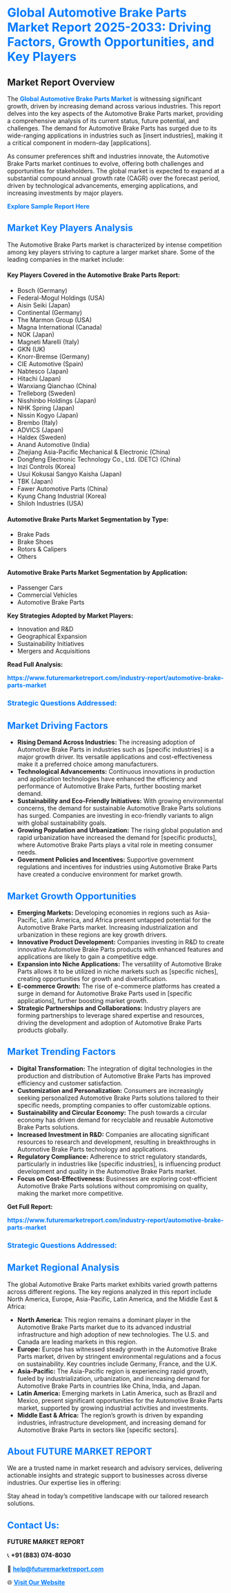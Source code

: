 <h1 style="color: #007BFF;">Global Automotive Brake Parts Market Report 2025-2033: Driving Factors, Growth Opportunities, and Key Players</h1>

<section id="overview">
<h2>Market Report Overview</h2>
<p>The <a href="https://www.futuremarketreport.com/industry-report/automotive-brake-parts-market" style="color: #007BFF; text-decoration: none;"><strong>Global Automotive Brake Parts Market</strong></a> is witnessing significant growth, driven by increasing demand across various industries. This report delves into the key aspects of the Automotive Brake Parts market, providing a comprehensive analysis of its current status, future potential, and challenges. The demand for Automotive Brake Parts has surged due to its wide-ranging applications in industries such as [insert industries], making it a critical component in modern-day [applications].</p>
<p>As consumer preferences shift and industries innovate, the Automotive Brake Parts market continues to evolve, offering both challenges and opportunities for stakeholders. The global market is expected to expand at a substantial compound annual growth rate (CAGR) over the forecast period, driven by technological advancements, emerging applications, and increasing investments by major players.</p>
</section>

<section id="overview">
<p><a href="https://www.futuremarketreport.com/request-sample/reportId=126051" style="color: #007BFF; text-decoration: none;"><strong>Explore Sample Report Here</strong></a></p>
</section>

<section id="key-players">
<h2 style="color: #007BFF;">Market Key Players Analysis</h2>
<p>The Automotive Brake Parts market is characterized by intense competition among key players striving to capture a larger market share. Some of the leading companies in the market include:</p>
<h4>Key Players Covered in the Automotive Brake Parts Report:</h4>
<ul><li>Bosch (Germany)</li><li>Federal-Mogul Holdings (USA)</li><li>Aisin Seiki (Japan)</li><li>Continental (Germany)</li><li>The Marmon Group (USA)</li><li>Magna International (Canada)</li><li>NOK (Japan)</li><li>Magneti Marelli (Italy)</li><li>GKN (UK)</li><li>Knorr-Bremse (Germany)</li><li>CIE Automotive (Spain)</li><li>Nabtesco (Japan)</li><li>Hitachi (Japan)</li><li>Wanxiang Qianchao (China)</li><li>Trelleborg (Sweden)</li><li>Nisshinbo Holdings (Japan)</li><li>NHK Spring (Japan)</li><li>Nissin Kogyo (Japan)</li><li>Brembo (Italy)</li><li>ADVICS (Japan)</li><li>Haldex (Sweden)</li><li>Anand Automotive (India)</li><li>Zhejiang Asia-Pacific Mechanical &amp; Electronic (China)</li><li>Dongfeng Electronic Technology Co., Ltd. (DETC) (China)</li><li>Inzi Controls (Korea)</li><li>Usui Kokusai Sangyo Kaisha (Japan)</li><li>TBK (Japan)</li><li>Fawer Automotive Parts (China)</li><li>Kyung Chang Industrial (Korea)</li><li>Shiloh Industries (USA)</li></ul>
<h4>Automotive Brake Parts Market Segmentation by Type:</h4>
<ul><li>Brake Pads</li><li>Brake Shoes</li><li>Rotors &amp; Calipers</li><li>Others</li></ul>

<h4>Automotive Brake Parts Market Segmentation by Application:</h4>
<ul><li>Passenger Cars</li><li>Commercial Vehicles</li><li>Automotive Brake Parts</li></ul>
<p><strong>Key Strategies Adopted by Market Players:</strong></p>
<ul>
<li>Innovation and R&D</li>
<li>Geographical Expansion</li>
<li>Sustainability Initiatives</li>
<li>Mergers and Acquisitions</li>
</ul>
</section>

<section>
<p><strong>Read Full Analysis: </strong></p><a href="https://www.futuremarketreport.com/industry-report/automotive-brake-parts-market" style="color: #007BFF; text-decoration: none;"><strong>https://www.futuremarketreport.com/industry-report/automotive-brake-parts-market</strong></a>
<h3 style="color: #007BFF;">Strategic Questions Addressed:</h3>
</section>

<section id="driving-factors">
<h2 style="color: #007BFF;">Market Driving Factors</h2>
<ul>
<li><strong>Rising Demand Across Industries:</strong> The increasing adoption of Automotive Brake Parts in industries such as [specific industries] is a major growth driver. Its versatile applications and cost-effectiveness make it a preferred choice among manufacturers.</li>
<li><strong>Technological Advancements:</strong> Continuous innovations in production and application technologies have enhanced the efficiency and performance of Automotive Brake Parts, further boosting market demand.</li>
<li><strong>Sustainability and Eco-Friendly Initiatives:</strong> With growing environmental concerns, the demand for sustainable Automotive Brake Parts solutions has surged. Companies are investing in eco-friendly variants to align with global sustainability goals.</li>
<li><strong>Growing Population and Urbanization:</strong> The rising global population and rapid urbanization have increased the demand for [specific products], where Automotive Brake Parts plays a vital role in meeting consumer needs.</li>
<li><strong>Government Policies and Incentives:</strong> Supportive government regulations and incentives for industries using Automotive Brake Parts have created a conducive environment for market growth.</li>
</ul>
</section>

<section id="growth-opportunities">
<h2 style="color: #007BFF;">Market Growth Opportunities</h2>
<ul>
<li><strong>Emerging Markets:</strong> Developing economies in regions such as Asia-Pacific, Latin America, and Africa present untapped potential for the Automotive Brake Parts market. Increasing industrialization and urbanization in these regions are key growth drivers.</li>
<li><strong>Innovative Product Development:</strong> Companies investing in R&D to create innovative Automotive Brake Parts products with enhanced features and applications are likely to gain a competitive edge.</li>
<li><strong>Expansion into Niche Applications:</strong> The versatility of Automotive Brake Parts allows it to be utilized in niche markets such as [specific niches], creating opportunities for growth and diversification.</li>
<li><strong>E-commerce Growth:</strong> The rise of e-commerce platforms has created a surge in demand for Automotive Brake Parts used in [specific applications], further boosting market growth.</li>
<li><strong>Strategic Partnerships and Collaborations:</strong> Industry players are forming partnerships to leverage shared expertise and resources, driving the development and adoption of Automotive Brake Parts products globally.</li>
</ul>
</section>

<section id="trending-factors">
<h2 style="color: #007BFF;">Market Trending Factors</h2>
<ul>
<li><strong>Digital Transformation:</strong> The integration of digital technologies in the production and distribution of Automotive Brake Parts has improved efficiency and customer satisfaction.</li>
<li><strong>Customization and Personalization:</strong> Consumers are increasingly seeking personalized Automotive Brake Parts solutions tailored to their specific needs, prompting companies to offer customizable options.</li>
<li><strong>Sustainability and Circular Economy:</strong> The push towards a circular economy has driven demand for recyclable and reusable Automotive Brake Parts solutions.</li>
<li><strong>Increased Investment in R&D:</strong> Companies are allocating significant resources to research and development, resulting in breakthroughs in Automotive Brake Parts technology and applications.</li>
<li><strong>Regulatory Compliance:</strong> Adherence to strict regulatory standards, particularly in industries like [specific industries], is influencing product development and quality in the Automotive Brake Parts market.</li>
<li><strong>Focus on Cost-Effectiveness:</strong> Businesses are exploring cost-efficient Automotive Brake Parts solutions without compromising on quality, making the market more competitive.</li>
</ul>
</section>

<section>
<p><strong>Get Full Report: </strong></p><a href="https://www.futuremarketreport.com/industry-report/automotive-brake-parts-market" style="color: #007BFF; text-decoration: none;"><strong>https://www.futuremarketreport.com/industry-report/automotive-brake-parts-market</strong></a>
<h3 style="color: #007BFF;">Strategic Questions Addressed:</h3>
</section>


<section id="regional-analysis">
<h2 style="color: #007BFF;">Market Regional Analysis</h2>
<p>The global Automotive Brake Parts market exhibits varied growth patterns across different regions. The key regions analyzed in this report include North America, Europe, Asia-Pacific, Latin America, and the Middle East & Africa:</p>
<ul>
<li><strong>North America:</strong> This region remains a dominant player in the Automotive Brake Parts market due to its advanced industrial infrastructure and high adoption of new technologies. The U.S. and Canada are leading markets in this region.</li>
<li><strong>Europe:</strong> Europe has witnessed steady growth in the Automotive Brake Parts market, driven by stringent environmental regulations and a focus on sustainability. Key countries include Germany, France, and the U.K.</li>
<li><strong>Asia-Pacific:</strong> The Asia-Pacific region is experiencing rapid growth, fueled by industrialization, urbanization, and increasing demand for Automotive Brake Parts in countries like China, India, and Japan.</li>
<li><strong>Latin America:</strong> Emerging markets in Latin America, such as Brazil and Mexico, present significant opportunities for the Automotive Brake Parts market, supported by growing industrial activities and investments.</li>
<li><strong>Middle East & Africa:</strong> The region’s growth is driven by expanding industries, infrastructure development, and increasing demand for Automotive Brake Parts in sectors like [specific sectors].</li>
</ul>
</section>

<footer>
<h2 style="color: #007BFF;">About FUTURE MARKET REPORT</h2>
<p>We are a trusted name in market research and advisory services, delivering actionable insights and strategic support to businesses across diverse industries. Our expertise lies in offering:</p>

<p>Stay ahead in today’s competitive landscape with our tailored research solutions.</p>

<h2 style="color: #007BFF;">Contact Us:</h2>
<p><strong>FUTURE MARKET REPORT</strong></p>
<p>📞 <strong>+91 (883) 074-8030</strong></p>
<p>📧 <strong><a href="mailto:help@futuremarketreport.com" style="color: #007BFF;">help@futuremarketreport.com</a></strong></p>
<p>🌐 <strong><a href="https://www.futuremarketreport.com/" style="color: #007BFF;">Visit Our Website</a></strong></p>
</footer>
